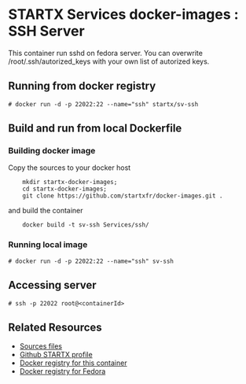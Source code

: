 # STARTX Services docker-images : SSH Server
This container run sshd on fedora server. You can overwrite /root/.ssh/autorized_keys with your own list of autorized keys.

## Running from docker registry

	# docker run -d -p 22022:22 --name="ssh" startx/sv-ssh

## Build and run from local Dockerfile
### Building docker image
Copy the sources to your docker host 

        mkdir startx-docker-images; 
        cd startx-docker-images;
        git clone https://github.com/startxfr/docker-images.git .

and build the container

        docker build -t sv-ssh Services/ssh/

### Running local image

	# docker run -d -p 22022:22 --name="ssh" sv-ssh

## Accessing server

	# ssh -p 22022 root@<containerId>

## Related Resources
* [Sources files](https://github.com/startxfr/docker-images/tree/master/Services/ssh)
* [Github STARTX profile](https://github.com/startxfr/docker-images)
* [Docker registry for this container](https://registry.hub.docker.com/u/startx/sv-ssh/)
* [Docker registry for Fedora](https://registry.hub.docker.com/u/fedora/)
